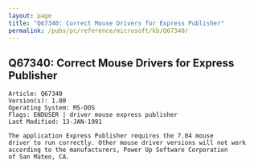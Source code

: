 ```yaml
---
layout: page
title: "Q67340: Correct Mouse Drivers for Express Publisher"
permalink: /pubs/pc/reference/microsoft/kb/Q67340/
---
```


## Q67340: Correct Mouse Drivers for Express Publisher

	Article: Q67340
	Version(s): 1.00
	Operating System: MS-DOS
	Flags: ENDUSER | driver mouse express publisher
	Last Modified: 13-JAN-1991
	
	The application Express Publisher requires the 7.04 mouse
	driver to run correctly. Other mouse driver versions will not work
	according to the manufacturers, Power Up Software Corporation
	of San Mateo, CA.
